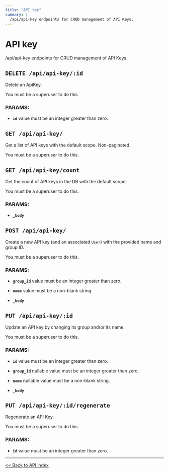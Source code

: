 ```yaml
---
title: "API key"
summary: |
  /api/api-key endpoints for CRUD management of API Keys.
---
```


# API key

/api/api-key endpoints for CRUD management of API Keys.

## `DELETE /api/api-key/:id`

Delete an ApiKey.

You must be a superuser to do this.

### PARAMS:

-  **`id`** value must be an integer greater than zero.

## `GET /api/api-key/`

Get a list of API keys with the default scope. Non-paginated.

You must be a superuser to do this.

## `GET /api/api-key/count`

Get the count of API keys in the DB with the default scope.

You must be a superuser to do this.

### PARAMS:

-  **`_body`**

## `POST /api/api-key/`

Create a new API key (and an associated `User`) with the provided name and group ID.

You must be a superuser to do this.

### PARAMS:

-  **`group_id`** value must be an integer greater than zero.

-  **`name`** value must be a non-blank string.

-  **`_body`**

## `PUT /api/api-key/:id`

Update an API key by changing its group and/or its name.

You must be a superuser to do this.

### PARAMS:

-  **`id`** value must be an integer greater than zero.

-  **`group_id`** nullable value must be an integer greater than zero.

-  **`name`** nullable value must be a non-blank string.

-  **`_body`**

## `PUT /api/api-key/:id/regenerate`

Regenerate an API Key.

You must be a superuser to do this.

### PARAMS:

-  **`id`** value must be an integer greater than zero.

---

[<< Back to API index](../../api-documentation.md)